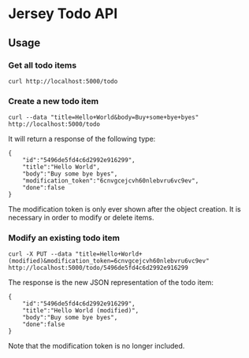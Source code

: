 # Jersey Todo API

## Usage

### Get all todo items

```
curl http://localhost:5000/todo
```

### Create a new todo item

```
curl --data "title=Hello+World&body=Buy+some+bye+byes" http://localhost:5000/todo
```

It will return a response of the following type:

```
{
	"id":"5496de5fd4c6d2992e916299",
	"title":"Hello World",
	"body":"Buy some bye byes",
	"modification_token":"6cnvgcejcvh60nlebvru6vc9ev",
	"done":false
}
```

The modification token is only ever shown after the object creation. It is necessary in order to modify or delete items.

### Modify an existing todo item

```
curl -X PUT --data "title=Hello+World+(modified)&modification_token=6cnvgcejcvh60nlebvru6vc9ev" http://localhost:5000/todo/5496de5fd4c6d2992e916299
```

The response is the new JSON representation of the todo item:
```
{
	"id":"5496de5fd4c6d2992e916299",
	"title":"Hello World (modified)",
	"body":"Buy some bye byes",
	"done":false
}
```

Note that the modification token is no longer included.